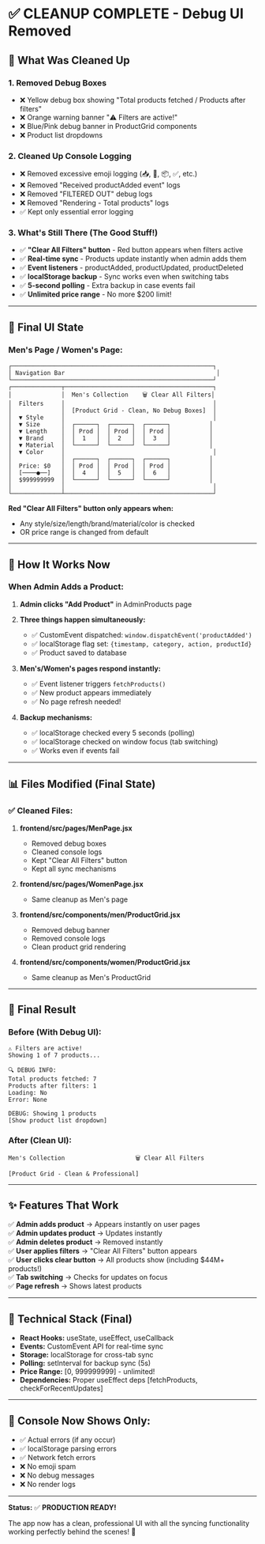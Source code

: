 # ✅ CLEANUP COMPLETE - Debug UI Removed

## 🧹 What Was Cleaned Up

### 1. **Removed Debug Boxes**
- ❌ Yellow debug box showing "Total products fetched / Products after filters"
- ❌ Orange warning banner "⚠️ Filters are active!"
- ❌ Blue/Pink debug banner in ProductGrid components
- ❌ Product list dropdowns

### 2. **Cleaned Up Console Logging**
- ❌ Removed excessive emoji logging (📥, 📡, 📦, ✅, etc.)
- ❌ Removed "Received productAdded event" logs
- ❌ Removed "FILTERED OUT" debug logs
- ❌ Removed "Rendering - Total products" logs
- ✅ Kept only essential error logging

### 3. **What's Still There (The Good Stuff!)**
- ✅ **"Clear All Filters" button** - Red button appears when filters active
- ✅ **Real-time sync** - Products update instantly when admin adds them
- ✅ **Event listeners** - productAdded, productUpdated, productDeleted
- ✅ **localStorage backup** - Sync works even when switching tabs
- ✅ **5-second polling** - Extra backup in case events fail
- ✅ **Unlimited price range** - No more $200 limit!

---

## 🎯 Final UI State

### Men's Page / Women's Page:
```
┌─────────────────────────────────────────────────────────┐
│ Navigation Bar                                           │
└─────────────────────────────────────────────────────────┘
┌──────────────┬──────────────────────────────────────────┐
│              │  Men's Collection    🗑️ Clear All Filters│
│  Filters     │                                          │
│              │  [Product Grid - Clean, No Debug Boxes]  │
│  ▼ Style     │                                          │
│  ▼ Size      │  ┌──────┐  ┌──────┐  ┌──────┐           │
│  ▼ Length    │  │ Prod │  │ Prod │  │ Prod │           │
│  ▼ Brand     │  │  1   │  │  2   │  │  3   │           │
│  ▼ Material  │  └──────┘  └──────┘  └──────┘           │
│  ▼ Color     │                                          │
│              │  ┌──────┐  ┌──────┐  ┌──────┐           │
│  Price: $0   │  │ Prod │  │ Prod │  │ Prod │           │
│  [────●──]   │  │  4   │  │  5   │  │  6   │           │
│  $999999999  │  └──────┘  └──────┘  └──────┘           │
│              │                                          │
└──────────────┴──────────────────────────────────────────┘
```

**Red "Clear All Filters" button only appears when:**
- Any style/size/length/brand/material/color is checked
- OR price range is changed from default

---

## 🚀 How It Works Now

### When Admin Adds a Product:

1. **Admin clicks "Add Product"** in AdminProducts page
2. **Three things happen simultaneously:**
   - ✅ CustomEvent dispatched: `window.dispatchEvent('productAdded')`
   - ✅ localStorage flag set: `{timestamp, category, action, productId}`
   - ✅ Product saved to database

3. **Men's/Women's pages respond instantly:**
   - ✅ Event listener triggers `fetchProducts()`
   - ✅ New product appears immediately
   - ✅ No page refresh needed!

4. **Backup mechanisms:**
   - ✅ localStorage checked every 5 seconds (polling)
   - ✅ localStorage checked on window focus (tab switching)
   - ✅ Works even if events fail

---

## 📊 Files Modified (Final State)

### ✅ Cleaned Files:
1. **frontend/src/pages/MenPage.jsx**
   - Removed debug boxes
   - Cleaned console logs
   - Kept "Clear All Filters" button
   - Kept all sync mechanisms

2. **frontend/src/pages/WomenPage.jsx**
   - Same cleanup as Men's page

3. **frontend/src/components/men/ProductGrid.jsx**
   - Removed debug banner
   - Removed console logs
   - Clean product grid rendering

4. **frontend/src/components/women/ProductGrid.jsx**
   - Same cleanup as Men's ProductGrid

---

## 🎉 Final Result

### Before (With Debug UI):
```
⚠️ Filters are active!
Showing 1 of 7 products...

🔍 DEBUG INFO:
Total products fetched: 7
Products after filters: 1
Loading: No
Error: None

DEBUG: Showing 1 products
[Show product list dropdown]
```

### After (Clean UI):
```
Men's Collection                    🗑️ Clear All Filters

[Product Grid - Clean & Professional]
```

---

## ✨ Features That Work

✅ **Admin adds product** → Appears instantly on user pages  
✅ **Admin updates product** → Updates instantly  
✅ **Admin deletes product** → Removed instantly  
✅ **User applies filters** → "Clear All Filters" button appears  
✅ **User clicks clear button** → All products show (including $44M+ products!)  
✅ **Tab switching** → Checks for updates on focus  
✅ **Page refresh** → Shows latest products  

---

## 🔧 Technical Stack (Final)

- **React Hooks:** useState, useEffect, useCallback
- **Events:** CustomEvent API for real-time sync
- **Storage:** localStorage for cross-tab sync
- **Polling:** setInterval for backup sync (5s)
- **Price Range:** [0, 999999999] - unlimited!
- **Dependencies:** Proper useEffect deps [fetchProducts, checkForRecentUpdates]

---

## 📝 Console Now Shows Only:

- ✅ Actual errors (if any occur)
- ✅ localStorage parsing errors
- ✅ Network fetch errors
- ❌ No emoji spam
- ❌ No debug messages
- ❌ No render logs

---

**Status:** ✅ **PRODUCTION READY!**

The app now has a clean, professional UI with all the syncing functionality working perfectly behind the scenes! 🎉
